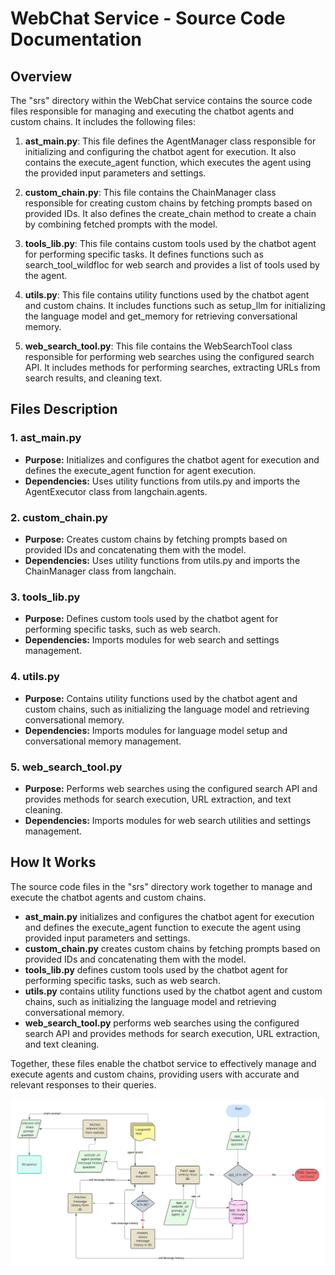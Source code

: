 # WebChat Service - Source Code Documentation

## Overview

The "srs" directory within the WebChat service contains the source code files responsible for managing and executing the chatbot agents and custom chains. It includes the following files:

1. **ast_main.py**: This file defines the AgentManager class responsible for initializing and configuring the chatbot agent for execution. It also contains the execute_agent function, which executes the agent using the provided input parameters and settings.

2. **custom_chain.py**: This file contains the ChainManager class responsible for creating custom chains by fetching prompts based on provided IDs. It also defines the create_chain method to create a chain by combining fetched prompts with the model.

3. **tools_lib.py**: This file contains custom tools used by the chatbot agent for performing specific tasks. It defines functions such as search_tool_wildfloc for web search and provides a list of tools used by the agent.

4. **utils.py**: This file contains utility functions used by the chatbot agent and custom chains. It includes functions such as setup_llm for initializing the language model and get_memory for retrieving conversational memory.

5. **web_search_tool.py**: This file contains the WebSearchTool class responsible for performing web searches using the configured search API. It includes methods for performing searches, extracting URLs from search results, and cleaning text.

## Files Description

### 1. ast_main.py

- **Purpose:** Initializes and configures the chatbot agent for execution and defines the execute_agent function for agent execution.
- **Dependencies:** Uses utility functions from utils.py and imports the AgentExecutor class from langchain.agents.

### 2. custom_chain.py

- **Purpose:** Creates custom chains by fetching prompts based on provided IDs and concatenating them with the model.
- **Dependencies:** Uses utility functions from utils.py and imports the ChainManager class from langchain.

### 3. tools_lib.py

- **Purpose:** Defines custom tools used by the chatbot agent for performing specific tasks, such as web search.
- **Dependencies:** Imports modules for web search and settings management.

### 4. utils.py

- **Purpose:** Contains utility functions used by the chatbot agent and custom chains, such as initializing the language model and retrieving conversational memory.
- **Dependencies:** Imports modules for language model setup and conversational memory management.

### 5. web_search_tool.py

- **Purpose:** Performs web searches using the configured search API and provides methods for search execution, URL extraction, and text cleaning.
- **Dependencies:** Imports modules for web search utilities and settings management.

## How It Works

The source code files in the "srs" directory work together to manage and execute the chatbot agents and custom chains. 

- **ast_main.py** initializes and configures the chatbot agent for execution and defines the execute_agent function to execute the agent using provided input parameters and settings.
- **custom_chain.py** creates custom chains by fetching prompts based on provided IDs and concatenating them with the model.
- **tools_lib.py** defines custom tools used by the chatbot agent for performing specific tasks, such as web search.
- **utils.py** contains utility functions used by the chatbot agent and custom chains, such as initializing the language model and retrieving conversational memory.
- **web_search_tool.py** performs web searches using the configured search API and provides methods for search execution, URL extraction, and text cleaning.

Together, these files enable the chatbot service to effectively manage and execute agents and custom chains, providing users with accurate and relevant responses to their queries.

<img src="src/Document systems.png"
     alt="Markdown Monster icon"
     style="float: left; margin-right: 10px;" />